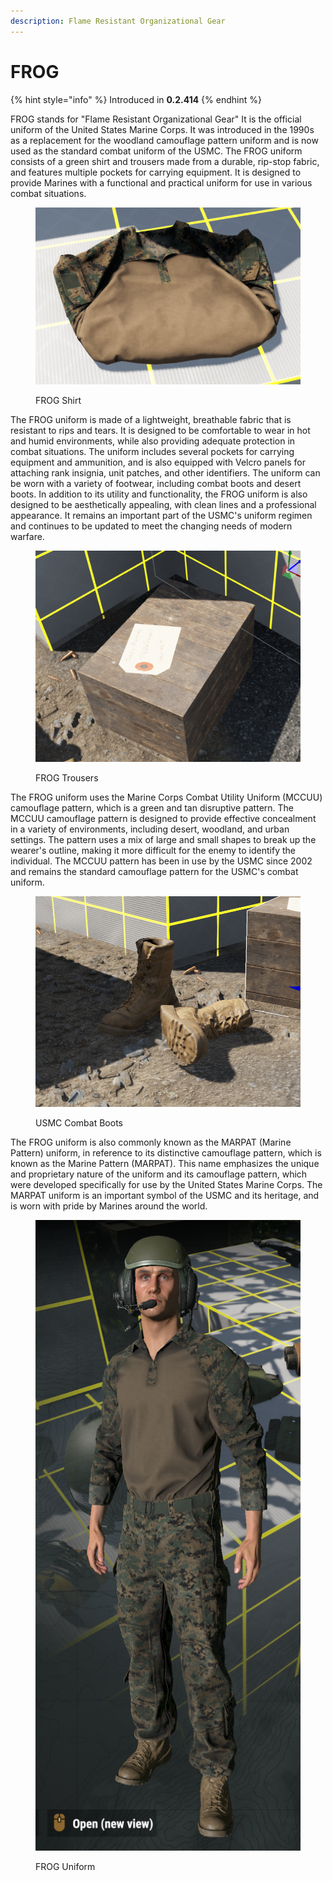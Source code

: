 ```yaml
---
description: Flame Resistant Organizational Gear
---
```


# FROG

{% hint style="info" %}
Introduced in **0.2.414**
{% endhint %}

FROG stands for "Flame Resistant Organizational Gear" It is the official uniform of the United States Marine Corps. It was introduced in the 1990s as a replacement for the woodland camouflage pattern uniform and is now used as the standard combat uniform of the USMC. The FROG uniform consists of a green shirt and trousers made from a durable, rip-stop fabric, and features multiple pockets for carrying equipment. It is designed to provide Marines with a functional and practical uniform for use in various combat situations.

<figure><img src="../../../.gitbook/assets/image (8).png" alt=""><figcaption><p>FROG Shirt</p></figcaption></figure>

The FROG uniform is made of a lightweight, breathable fabric that is resistant to rips and tears. It is designed to be comfortable to wear in hot and humid environments, while also providing adequate protection in combat situations. The uniform includes several pockets for carrying equipment and ammunition, and is also equipped with Velcro panels for attaching rank insignia, unit patches, and other identifiers. The uniform can be worn with a variety of footwear, including combat boots and desert boots. In addition to its utility and functionality, the FROG uniform is also designed to be aesthetically appealing, with clean lines and a professional appearance. It remains an important part of the USMC's uniform regimen and continues to be updated to meet the changing needs of modern warfare.

<figure><img src="../../../.gitbook/assets/image (2) (3).png" alt=""><figcaption><p>FROG Trousers</p></figcaption></figure>

The FROG uniform uses the Marine Corps Combat Utility Uniform (MCCUU) camouflage pattern, which is a green and tan disruptive pattern. The MCCUU camouflage pattern is designed to provide effective concealment in a variety of environments, including desert, woodland, and urban settings. The pattern uses a mix of large and small shapes to break up the wearer's outline, making it more difficult for the enemy to identify the individual. The MCCUU pattern has been in use by the USMC since 2002 and remains the standard camouflage pattern for the USMC's combat uniform.

<figure><img src="../../../.gitbook/assets/image (1) (3).png" alt=""><figcaption><p>USMC Combat Boots</p></figcaption></figure>

The FROG uniform is also commonly known as the MARPAT (Marine Pattern) uniform, in reference to its distinctive camouflage pattern, which is known as the Marine Pattern (MARPAT). This name emphasizes the unique and proprietary nature of the uniform and its camouflage pattern, which were developed specifically for use by the United States Marine Corps. The MARPAT uniform is an important symbol of the USMC and its heritage, and is worn with pride by Marines around the world.

<figure><img src="../../../.gitbook/assets/image (3).png" alt=""><figcaption><p>FROG Uniform</p></figcaption></figure>
